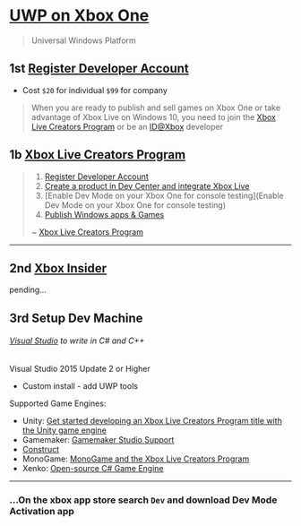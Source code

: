 [UWP on Xbox One](https://docs.microsoft.com/en-us/windows/uwp/xbox-apps/)
==========================================================================

>  Universal Windows Platform

1st [Register Developer Account](https://developer.microsoft.com/en-us/store/register)
--------------------------------------------------------------------------------------

+ Cost `$20` for individual `$99` for company 

> When you are ready to publish and sell games on Xbox One or take advantage of Xbox Live on Windows 10, you need to join the [Xbox Live Creators Program](https://developer.microsoft.com/games/xbox/xboxlive/creator) or be an [ID@Xbox](http://www.xbox.com/Developers/id) developer

## 1b [Xbox Live Creators Program](https://www.xbox.com/en-US/developers/creators-program)

> 1. [Register Developer Account](https://developer.microsoft.com/en-us/store/register)
> 2. [Create a product in Dev Center and integrate Xbox Live](https://docs.microsoft.com/en-us/windows/uwp/xbox-live/get-started-with-creators/create-and-test-a-new-creators-title)
> 3. [Enable Dev Mode on your Xbox One for console testing](Enable Dev Mode on your Xbox One for console testing)
> 4. [Publish Windows apps & Games](https://docs.microsoft.com/en-us/windows/uwp/publish/)
>
> ~ [Xbox Live Creators Program](https://www.xbox.com/en-US/developers/creators-program)

----

2nd [Xbox Insider](https://support.xbox.com/en-US/browse/xbox-one/xbox-insider)
-------------------------------------------------------------------------------

pending...



3rd Setup Dev Machine
---------------------

###### [Visual Studio](https://docs.microsoft.com/windows/uwp/xbox-live/get-started-with-creators/develop-creators-title-with-visual-studio) to write in C# and C++

Visual Studio 2015 Update 2 or Higher

+ Custom install - add UWP tools

Supported Game Engines: 

+ Unity: [Get started developing an Xbox Live Creators Program title with the Unity game engine](https://docs.microsoft.com/en-us/windows/uwp/xbox-live/get-started-with-creators/develop-creators-title-with-unity)
+ Gamemaker: [Gamemaker Studio Support](https://www.yoyogames.com/gamemaker/xblc)
+ [Construct](https://www.construct.net/en/blogs/construct-official-blog-1/make-xbox-one-games-with-construct-892)
+ MonoGame: [MonoGame and the Xbox Live Creators Program](http://www.monogame.net/2017/03/02/monogame-and-the-xbox-live-creators-program/)
+ Xenko: [Open-source C# Game Engine](https://xenko.com/)



----



### ...On the xbox app store search `Dev` and download Dev Mode Activation app